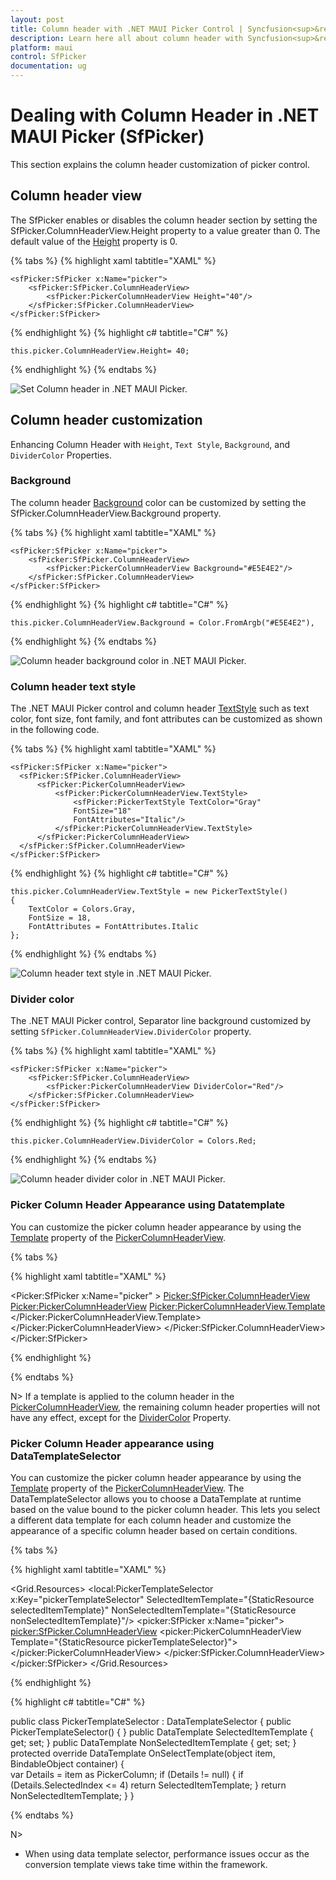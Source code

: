 ```yaml
---
layout: post
title: Column header with .NET MAUI Picker Control | Syncfusion<sup>&reg;</sup>
description: Learn here all about column header with Syncfusion<sup>&reg;</sup> .NET MAUI Picker (SfPicker) control and its basic features.
platform: maui
control: SfPicker
documentation: ug
---
```


# Dealing with Column Header in .NET MAUI Picker (SfPicker)

This section explains the column header customization of picker control.

## Column header view

The SfPicker enables or disables the column header section by setting the SfPicker.ColumnHeaderView.Height property to a value greater than 0. The default value of the [Height](https://help.syncfusion.com/cr/maui/Syncfusion.Maui.Picker.PickerColumnHeaderView.html#Syncfusion_Maui_Picker_PickerColumnHeaderView_Height) property is 0.

{% tabs %}
{% highlight xaml tabtitle="XAML" %}

    <sfPicker:SfPicker x:Name="picker">
        <sfPicker:SfPicker.ColumnHeaderView>
            <sfPicker:PickerColumnHeaderView Height="40"/>
        </sfPicker:SfPicker.ColumnHeaderView>
    </sfPicker:SfPicker>

{% endhighlight %}
{% highlight c# tabtitle="C#" %}

    this.picker.ColumnHeaderView.Height= 40;

{% endhighlight %}
{% endtabs %}

   ![Set Column header in .NET MAUI Picker.](images/dealing-with-column-header/maui-picker-column-header.png)

## Column header customization

Enhancing Column Header with `Height`, `Text Style`, `Background`, and `DividerColor` Properties.

### Background

The column header [Background](https://help.syncfusion.com/cr/maui/Syncfusion.Maui.Picker.PickerColumnHeaderView.html#Syncfusion_Maui_Picker_PickerColumnHeaderView_Background) color can be customized by setting the SfPicker.ColumnHeaderView.Background property.

{% tabs %}
{% highlight xaml tabtitle="XAML" %}

    <sfPicker:SfPicker x:Name="picker">
        <sfPicker:SfPicker.ColumnHeaderView>
            <sfPicker:PickerColumnHeaderView Background="#E5E4E2"/>
        </sfPicker:SfPicker.ColumnHeaderView>
    </sfPicker:SfPicker>

{% endhighlight %}
{% highlight c# tabtitle="C#" %}

    this.picker.ColumnHeaderView.Background = Color.FromArgb("#E5E4E2"),

{% endhighlight %}
{% endtabs %}

   ![Column header background color in .NET MAUI Picker.](images/dealing-with-column-header/maui-picker-column-header-background.png)

### Column header text style

The .NET MAUI Picker control and column header [TextStyle](https://help.syncfusion.com/cr/maui/Syncfusion.Maui.Picker.PickerColumnHeaderView.html#Syncfusion_Maui_Picker_PickerColumnHeaderView_TextStyle) such as text color, font size, font family, and font attributes can be customized as shown in the following code.

{% tabs %}
{% highlight xaml tabtitle="XAML" %}

    <sfPicker:SfPicker x:Name="picker">
      <sfPicker:SfPicker.ColumnHeaderView>
          <sfPicker:PickerColumnHeaderView>
              <sfPicker:PickerColumnHeaderView.TextStyle>
                  <sfPicker:PickerTextStyle TextColor="Gray" 
                  FontSize="18" 
                  FontAttributes="Italic"/>
              </sfPicker:PickerColumnHeaderView.TextStyle>
          </sfPicker:PickerColumnHeaderView>
      </sfPicker:SfPicker.ColumnHeaderView>
    </sfPicker:SfPicker>

{% endhighlight %}
{% highlight c# tabtitle="C#" %}

    this.picker.ColumnHeaderView.TextStyle = new PickerTextStyle()
    {
        TextColor = Colors.Gray,
        FontSize = 18,
        FontAttributes = FontAttributes.Italic
    };

{% endhighlight %}
{% endtabs %}

   ![Column header text style in .NET MAUI Picker.](images/dealing-with-column-header/maui-picker-column-header-text-style.png)

### Divider color

The .NET MAUI Picker control, Separator line background customized by setting `SfPicker.ColumnHeaderView.DividerColor` property.

{% tabs %}
{% highlight xaml tabtitle="XAML" %}

    <sfPicker:SfPicker x:Name="picker">
        <sfPicker:SfPicker.ColumnHeaderView>
            <sfPicker:PickerColumnHeaderView DividerColor="Red"/>
        </sfPicker:SfPicker.ColumnHeaderView>
    </sfPicker:SfPicker>

{% endhighlight %}
{% highlight c# tabtitle="C#" %}

    this.picker.ColumnHeaderView.DividerColor = Colors.Red;

{% endhighlight %}
{% endtabs %}

   ![Column header divider color in .NET MAUI Picker.](images/dealing-with-column-header/maui-picker-column-header-divider-color.png)

### Picker Column Header Appearance using Datatemplate

You can customize the picker column header appearance by using the [Template]() property of the [PickerColumnHeaderView](https://help.syncfusion.com/cr/maui/Syncfusion.Maui.Picker.PickerColumnHeaderView.html).

{% tabs %}

{% highlight xaml tabtitle="XAML" %}

<Picker:SfPicker x:Name="picker" >
    <Picker:SfPicker.ColumnHeaderView>
        <Picker:PickerColumnHeaderView>
            <Picker:PickerColumnHeaderView.Template>
                <DataTemplate>
                    <Grid BackgroundColor="#BB9AB1">
                        <Label HorizontalOptions="Center" VerticalOptions="Center" x:DataType="Picker:PickerColumn" Text="{Binding SelectedItem}" TextColor="White" Padding="10"/>
                    </Grid>
                </DataTemplate>
            </Picker:PickerColumnHeaderView.Template>
        </Picker:PickerColumnHeaderView>
    </Picker:SfPicker.ColumnHeaderView>
</Picker:SfPicker>

{% endhighlight %}

{% endtabs %}

N> If a template is applied to the column header in the [PickerColumnHeaderView](https://help.syncfusion.com/cr/maui/Syncfusion.Maui.Picker.PickerColumnHeaderView.html), the remaining column header properties will not have any effect, except for the [DividerColor](https://help.syncfusion.com/cr/maui/Syncfusion.Maui.Picker.PickerColumnHeaderView.html#Syncfusion_Maui_Picker_PickerColumnHeaderView_DividerColor) Property.

### Picker Column Header appearance using DataTemplateSelector

You can customize the picker column header appearance by using the [Template]() property of the [PickerColumnHeaderView](https://help.syncfusion.com/cr/maui/Syncfusion.Maui.Picker.PickerColumnHeaderView.html). The DataTemplateSelector allows you to choose a DataTemplate at runtime based on the value bound to the picker column header. This lets you select a different data template for each column header and customize the appearance of a specific column header based on certain conditions.

{% tabs %}

{% highlight xaml tabtitle="XAML" %}

<Grid.Resources>
    <DataTemplate x:Key="selectedItemTemplate">
    <Grid Background="LightBlue">
        <Label x:DataType="Picker:PickerColumn" Text="{Binding SelectedItem}"  HorizontalOptions="Center" VerticalOptions="Center"/>
    </Grid>
    </DataTemplate>
    <DataTemplate x:Key="nonSelectedItemTemplate">
        <Grid Background="LightGreen">
            <Label x:DataType="Picker:PickerColumn" Text="{Binding SelectedItem}"  HorizontalOptions="Center" VerticalOptions="Center"/>
        </Grid>
    </DataTemplate>
    <local:PickerTemplateSelector x:Key="pickerTemplateSelector" SelectedItemTemplate="{StaticResource selectedItemTemplate}"  NonSelectedItemTemplate="{StaticResource nonSelectedItemTemplate}"/>
    <picker:SfPicker x:Name="picker">
        <picker:SfPicker.ColumnHeaderView>
            <picker:PickerColumnHeaderView Template="{StaticResource pickerTemplateSelector}">
            </picker:PickerColumnHeaderView>
        </picker:SfPicker.ColumnHeaderView>
    </picker:SfPicker>
</Grid.Resources>

{% endhighlight %}

{% highlight c# tabtitle="C#" %}

public class PickerTemplateSelector : DataTemplateSelector
{
    public PickerTemplateSelector()
    {
    }
    public DataTemplate SelectedItemTemplate { get; set; }
    public DataTemplate NonSelectedItemTemplate { get; set; }
    protected override DataTemplate OnSelectTemplate(object item, BindableObject container)
    {  
        var Details = item as PickerColumn;
        if (Details != null)
        {
            if (Details.SelectedIndex <= 4)
                return SelectedItemTemplate;
        }
        return NonSelectedItemTemplate;
    }
}

{% endtabs %}

N> 
* When using data template selector, performance issues occur as the conversion template views take time within the framework.